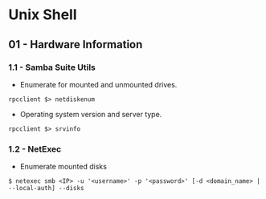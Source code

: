 # Unix Shell

## 01 - Hardware Information

### 1.1 - Samba Suite Utils

- Enumerate for mounted and unmounted drives.

`rpcclient $> netdiskenum`

- Operating system version and server type.

`rpcclient $> srvinfo`

### 1.2 - NetExec

- Enumerate mounted disks

`$ netexec smb <IP> -u '<username>' -p '<password>' [-d <domain_name> | --local-auth] --disks`